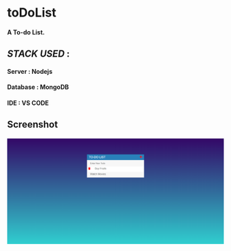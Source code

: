 # toDoList
#### A To-do List.

 ## *STACK USED* : 
 
 ####  Server        : Nodejs                
 ####  Database      : MongoDB
 ####  IDE           : VS CODE

## Screenshot

![screenshot1](doc/screenshots/screenshot.png)